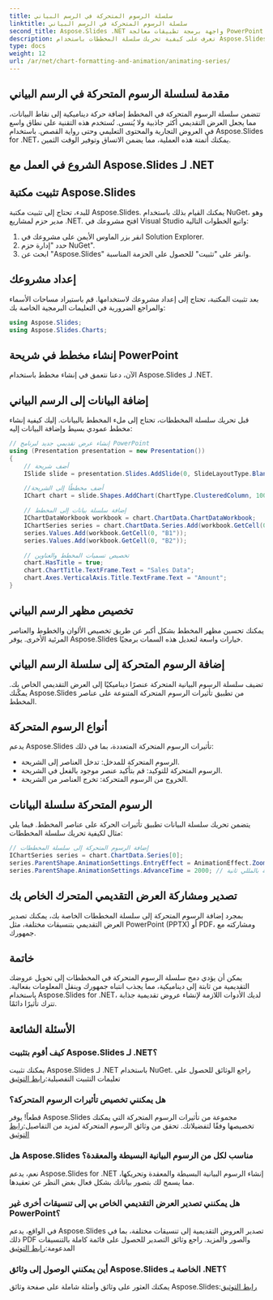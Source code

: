 ```yaml
---
title: سلسلة الرسوم المتحركة في الرسم البياني
linktitle: سلسلة الرسوم المتحركة في الرسم البياني
second_title: Aspose.Slides .NET واجهة برمجة تطبيقات معالجة PowerPoint
description: تعرف على كيفية تحريك سلسلة المخططات باستخدام Aspose.Slides لـ .NET. قم بإنشاء عروض تقديمية ديناميكية باستخدام تصورات جذابة للبيانات.
type: docs
weight: 12
url: /ar/net/chart-formatting-and-animation/animating-series/
---
```


## مقدمة لسلسلة الرسوم المتحركة في الرسم البياني

تتضمن سلسلة الرسوم المتحركة في المخطط إضافة حركة ديناميكية إلى نقاط البيانات، مما يجعل العرض التقديمي أكثر جاذبية ولا يُنسى. تُستخدم هذه التقنية على نطاق واسع في العروض التجارية والمحتوى التعليمي وحتى رواية القصص. باستخدام Aspose.Slides for .NET، يمكنك أتمتة هذه العملية، مما يضمن الاتساق وتوفير الوقت الثمين.

## الشروع في العمل مع Aspose.Slides لـ .NET

## تثبيت مكتبة Aspose.Slides

للبدء، تحتاج إلى تثبيت مكتبة Aspose.Slides. يمكنك القيام بذلك باستخدام NuGet، وهو مدير حزم لمشاريع .NET. افتح مشروعك في Visual Studio واتبع الخطوات التالية:

1. انقر بزر الماوس الأيمن على مشروعك في Solution Explorer.
2. حدد "إدارة حزم NuGet".
3. ابحث عن "Aspose.Slides" وانقر على "تثبيت" للحصول على الحزمة المناسبة.

## إعداد مشروعك

بعد تثبيت المكتبة، تحتاج إلى إعداد مشروعك لاستخدامها. قم باستيراد مساحات الأسماء والمراجع الضرورية في التعليمات البرمجية الخاصة بك:

```csharp
using Aspose.Slides;
using Aspose.Slides.Charts;
```

## إنشاء مخطط في شريحة PowerPoint

الآن، دعنا نتعمق في إنشاء مخطط باستخدام Aspose.Slides لـ .NET.

## إضافة البيانات إلى الرسم البياني

قبل تحريك سلسلة المخططات، تحتاج إلى ملء المخطط بالبيانات. إليك كيفية إنشاء مخطط عمودي بسيط وإضافة البيانات إليه:

```csharp
// إنشاء عرض تقديمي جديد لبرنامج PowerPoint
using (Presentation presentation = new Presentation())
{
    // أضف شريحة
    ISlide slide = presentation.Slides.AddSlide(0, SlideLayoutType.Blank);

    //أضف مخططًا إلى الشريحة
    IChart chart = slide.Shapes.AddChart(ChartType.ClusteredColumn, 100, 100, 600, 400);

    // إضافة سلسلة بيانات إلى المخطط
    IChartDataWorkbook workbook = chart.ChartData.ChartDataWorkbook;
    IChartSeries series = chart.ChartData.Series.Add(workbook.GetCell(0, "A1"), chart.Type);
    series.Values.Add(workbook.GetCell(0, "B1"));
    series.Values.Add(workbook.GetCell(0, "B2"));

    // تخصيص تسميات المخطط والعناوين
    chart.HasTitle = true;
    chart.ChartTitle.TextFrame.Text = "Sales Data";
    chart.Axes.VerticalAxis.Title.TextFrame.Text = "Amount";
}
```

## تخصيص مظهر الرسم البياني

يمكنك تحسين مظهر المخطط بشكل أكبر عن طريق تخصيص الألوان والخطوط والعناصر المرئية الأخرى. يوفر Aspose.Slides خيارات واسعة لتعديل هذه السمات برمجيًا.

## إضافة الرسوم المتحركة إلى سلسلة الرسم البياني

تضيف سلسلة الرسوم البيانية المتحركة عنصرًا ديناميكيًا إلى العرض التقديمي الخاص بك. يمكّنك Aspose.Slides من تطبيق تأثيرات الرسوم المتحركة المتنوعة على عناصر المخطط.

## أنواع الرسوم المتحركة

يدعم Aspose.Slides تأثيرات الرسوم المتحركة المتعددة، بما في ذلك:

- الرسوم المتحركة للمدخل: تدخل العناصر إلى الشريحة.
- الرسوم المتحركة للتوكيد: قم بتأكيد عنصر موجود بالفعل في الشريحة.
- الخروج من الرسوم المتحركة: تخرج العناصر من الشريحة.

## الرسوم المتحركة سلسلة البيانات

يتضمن تحريك سلسلة البيانات تطبيق تأثيرات الحركة على عناصر المخطط. فيما يلي مثال لكيفية تحريك سلسلة المخططات:

```csharp
// إضافة الرسوم المتحركة إلى سلسلة المخططات
IChartSeries series = chart.ChartData.Series[0];
series.ParentShape.AnimationSettings.EntryEffect = AnimationEffect.Zoom;
series.ParentShape.AnimationSettings.AdvanceTime = 2000; // مدة الرسوم المتحركة بالمللي ثانية
```

## تصدير ومشاركة العرض التقديمي المتحرك الخاص بك

بمجرد إضافة الرسوم المتحركة إلى سلسلة المخططات الخاصة بك، يمكنك تصدير العرض التقديمي بتنسيقات مختلفة، مثل PowerPoint (PPTX) أو PDF، ومشاركته مع جمهورك.

## خاتمة

يمكن أن يؤدي دمج سلسلة الرسوم المتحركة في المخططات إلى تحويل عروضك التقديمية من ثابتة إلى ديناميكية، مما يجذب انتباه جمهورك وينقل المعلومات بفعالية. باستخدام Aspose.Slides for .NET، لديك الأدوات اللازمة لإنشاء عروض تقديمية جذابة تترك تأثيرًا دائمًا.

## الأسئلة الشائعة

### كيف أقوم بتثبيت Aspose.Slides لـ .NET؟

 يمكنك تثبيت Aspose.Slides لـ .NET باستخدام NuGet. راجع الوثائق للحصول على تعليمات التثبيت التفصيلية:[رابط التوثيق](https://docs.aspose.com/slides/net/installation/)

### هل يمكنني تخصيص تأثيرات الرسوم المتحركة؟

قطعاً! يوفر Aspose.Slides مجموعة من تأثيرات الرسوم المتحركة التي يمكنك تخصيصها وفقًا لتفضيلاتك. تحقق من وثائق الرسوم المتحركة لمزيد من التفاصيل:[رابط التوثيق](https://reference.aspose.com/slides/net/aspose.slides.animation/)

### هل Aspose.Slides مناسب لكل من الرسوم البيانية البسيطة والمعقدة؟

نعم، يدعم Aspose.Slides for .NET إنشاء الرسوم البيانية البسيطة والمعقدة وتحريكها، مما يسمح لك بتصور بياناتك بشكل فعال بغض النظر عن تعقيدها.

### هل يمكنني تصدير العرض التقديمي الخاص بي إلى تنسيقات أخرى غير PowerPoint؟

 في الواقع، يدعم Aspose.Slides تصدير العروض التقديمية إلى تنسيقات مختلفة، بما في ذلك PDF والصور والمزيد. راجع وثائق التصدير للحصول على قائمة كاملة بالتنسيقات المدعومة:[رابط التوثيق](https://reference.aspose.com/slides/net/exporting/)

### أين يمكنني الوصول إلى وثائق Aspose.Slides الخاصة بـ .NET؟

 يمكنك العثور على وثائق وأمثلة شاملة على صفحة وثائق Aspose.Slides:[رابط التوثيق](https://docs.aspose.com/slides/net/)